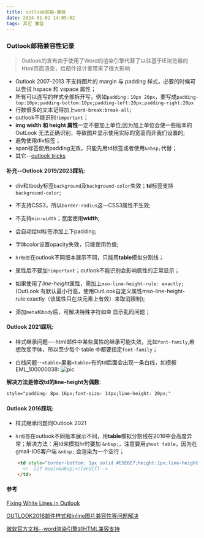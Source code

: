 ```yaml
---
title: outlook邮箱-兼容
date: 2024-01-02 14:05:02
tags: 其它 兼容
---
```


### Outlook邮箱兼容性记录

> Outlook的发布由于使用了Word的渲染引擎代替了以往基于IE浏览器的Html页面渲染，给邮件设计者带来了很大影响

<!-- more -->
* Outlook 2007-2013 不支持图片的 margin 与 padding 样式，必要的时候可以尝试 hspace 和 vspace 属性；
* 所有可以连写的样式全部拆开写，例如`padding：10px 20px`，要写成`padding-top:10px;padding-bottom:10px;padding-left:20px;padding-right:20px`
* 行数很多的文本记得加上`word-break:break-all;`
* outlook不能识别`!important`；
* **img width 和 height 属性**一定不要加上单位;因为加上单位会使一些版本的 OutLook 无法正确识别，导致图片显示使用实际的宽高而非我们设置的;
* 避免使用div标签；
* span标签使用padding无效，只能先用td标签或者使用`&nbsp;`代替；
* 其它--[outlook tricks](https://www.lmlphp.com/user/62535/article/item/870437/)

#### 补充--Outlook 2019/2023踩坑:
* div和tbody标签`background`及`background-color`失效；**td**标签支持`background-color`;
* 不支持CSS3，所以`border-radius`这一CSS3属性不生效;
* 不支持`min-width`；宽度使用**width**;

* 会自动给td标签添加上下padding;

* 字体color设置opacity失效，只能使用色值;

* `hr标签`在outlook不同版本展示不同，只能用**table**模拟分割线；

* 属性后不要加`!important`；outlook不能识别会影响属性的正常显示；

* 如果使用了*line-height*属性，需加上`mso-line-height-rule: exactly;`(OutLook 有默认最小行高，使用OutLook自定义属性mso-line-height-rule:exactly（该属性只在块元素上有效）来取消限制);

* 添加`meta和body`后，可解决特殊字符如© 显示乱码问题；

#### Outlook 2021踩坑:
* 样式继承问题—-html邮件中某些属性的继承可能失效，比如`font-family`,若想改变字体，所以至少每个 table 中都要指定`font-family`；

* 白线问题--`<table>`里套`<table>`有的td后面会出现一条白线，如模板EML_100000038:
![pic](https://cloudstorage-oss-sit.oss-cn-hangzhou.aliyuncs.com/zeekrui/255a9e75652b41d3b35f91b98209bd3d.png)

**解决方法是修改td的line-height为偶数**:
```css
style="padding: 8px 16px;font-size: 14px;line-height: 20px;"
```
#### Outlook 2016踩坑:
* 样式继承问题同Outlook 2021

* `hr标签`在outlook不同版本展示不同，用**table**模拟分割线在2016中会高度异常；解决方法：用td来模拟hr时要加 `&nbsp;`，注意要用`ghost table`，因为在gmail-IOS客户端 `&nbsp;` 会渲染为一个空行；
```html
    <td style="border-bottom: 1px solid #E5E6E7;height:1px;line-height: 1px; width:100%;mso-line-height-rule: exactly;">
      <!--[if mso]>&nbsp;<![endif]-->
    </td>
```

#### 参考
[Fixing White Lines in Outlook](https://www.actionrocket.co/email-design-review/white-lines-in-outlook#:~:text=Solutions,-Okay%2C%20so%20you%20have)

[OUTLOOK2016邮件样式和inline图片兼容性等问题解决](https://www.cnblogs.com/slankka/p/13914414.html)

[微软官方文档--word渲染引擎对HTML兼容支持](https://learn.microsoft.com/en-us/previous-versions/office/developer/office-2007/aa338201(v=office.12)?redirectedfrom=MSDN)